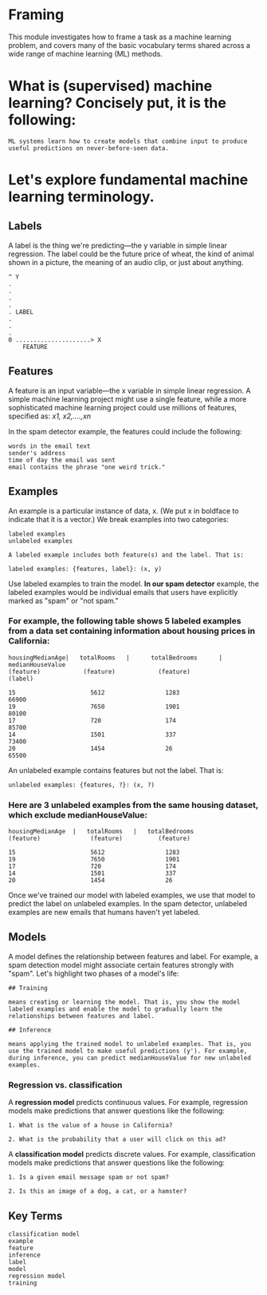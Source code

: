 # Framing
  This module investigates how to frame a task as a machine learning problem, and covers many of the basic vocabulary terms shared across a wide range of machine learning (ML) methods.

  
# What is (supervised) machine learning? Concisely put, it is the following:

    ML systems learn how to create models that combine input to produce useful predictions on never-before-seen data.

# Let's explore fundamental machine learning terminology.

## Labels
A label is the thing we're predicting—the y variable in simple linear regression. The label could be the future price of wheat, the kind of animal shown in a picture, the meaning of an audio clip, or just about anything.

    ^ Y
    .
    .
    .
    .
    . LABEL
    .
    .
    .
    0 .....................> X
        FEATURE

## Features
A feature is an input variable—the x variable in simple linear regression. A simple machine learning project might use a single feature, while a more sophisticated machine learning project could use millions of features, specified as: *x1, x2,....,xn*

In the spam detector example, the features could include the following:
   
    words in the email text
    sender's address
    time of day the email was sent
    email contains the phrase "one weird trick."

## Examples

An example is a particular instance of data, x. (We put x in boldface to indicate that it is a vector.) We break examples into two categories:

    labeled examples
    unlabeled examples

    A labeled example includes both feature(s) and the label. That is:

    labeled examples: {features, label}: (x, y)

Use labeled examples to train the model. **In our spam detector** example, the labeled examples would be individual emails that users have explicitly marked as "spam" or "not spam."

### For example, the following table shows 5 labeled examples from a data set containing information about housing prices in California:


    housingMedianAge|   totalRooms   |      totalBedrooms      |       medianHouseValue      
    (feature)            (feature)            (feature) 	         	 	(label)
                                                            
    15 	                   5612                 1283                         66900
    19 	                   7650 	            1901 	                     80100
    17 	                   720 	                174 	                     85700
    14 	                   1501 	            337 	                     73400
    20 	                   1454 	            26 	                         65500

An unlabeled example contains features but not the label. That is:

    unlabeled examples: {features, ?}: (x, ?)

### Here are 3 unlabeled examples from the same housing dataset, which exclude medianHouseValue:

    housingMedianAge  |   totalRooms   |   totalBedrooms       
    (feature)              (feature)          (feature) 	         	 	
                                                            
    15 	                   5612                 1283                     
    19 	                   7650 	            1901 	    
    17 	                   720 	                174 	     
    14 	                   1501 	            337 
    20 	                   1454 	            26 	   


Once we've trained our model with labeled examples, we use that model to predict the label on unlabeled examples. In the spam detector, unlabeled examples are new emails that humans haven't yet labeled.


## Models

A model defines the relationship between features and label. For example, a spam detection model might associate certain features strongly with "spam". Let's highlight two phases of a model's life:

    ## Training 

    means creating or learning the model. That is, you show the model labeled examples and enable the model to gradually learn the relationships between features and label.

    ## Inference 

    means applying the trained model to unlabeled examples. That is, you use the trained model to make useful predictions (y'). For example, during inference, you can predict medianHouseValue for new unlabeled examples.

### Regression vs. classification

A **regression model** predicts continuous values. For example, regression models make predictions that answer questions like the following:

    1. What is the value of a house in California?

    2. What is the probability that a user will click on this ad?

A **classification model** predicts discrete values. For example, classification models make predictions that answer questions like the following:

    1. Is a given email message spam or not spam?

    2. Is this an image of a dog, a cat, or a hamster?

## Key Terms

    classification model
    example
    feature
    inference
    label
    model
    regression model	
    training 
